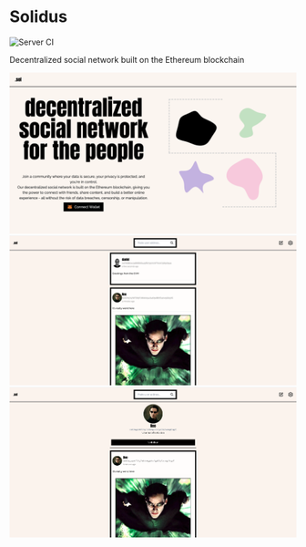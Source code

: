 # Solidus

![Server CI](https://github.com/danielfamiyeh/solidus/actions/workflows/backend.yml/badge.svg)

Decentralized social network built on the Ethereum blockchain

![Landing Page](./media/screenshots/home.png)
![Feed](./media/screenshots/feed.png)
![Neo's Profile](./media/screenshots/neoprofile.png)
